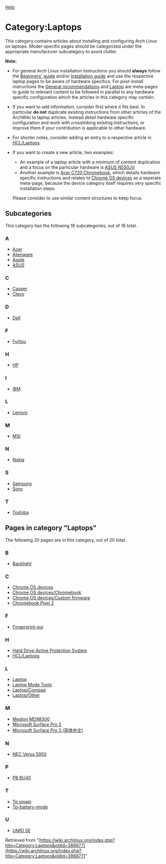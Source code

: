 [Help](//www.mediawiki.org/wiki/Special:MyLanguage/Help:Categories)

# Category:Laptops

This category contains articles about installing and configuring Arch Linux on laptops. Model-specific pages should be categorized under the appropriate manufacturer subcategory to avoid clutter.

**Note:**

*   For general Arch Linux installation instructions you should **always** follow the [Beginners' guide](/index.php/Beginners%27_guide "Beginners' guide") and/or [Installation guide](/index.php/Installation_guide "Installation guide") and use the respective laptop pages to be aware of hardware specifics. For post-install instructions the [General recommendations](/index.php/General_recommendations "General recommendations") and [Laptop](/index.php/Laptop "Laptop") are meta-pages to guide to relevant content to be followed in parallel to any hardware specific configuration which the articles in this category may contain.
*   If you want to add information, consider first where it fits best. In particular **do not** duplicate existing instructions from other articles of the ArchWiki to laptop articles. Instead detail hardware specific configuration and work with crosslinking existing instructions, or improve them if your contribution is applicable to other hardware.
*   For shorter notes, consider adding an entry to a respective article in [HCL/Laptops](/index.php/HCL/Laptops "HCL/Laptops").
*   If you want to create a new article, two examples:
    *   An example of a laptop article with a minimum of content duplication and a focus on the particular hardware is [ASUS N550JV](/index.php/ASUS_N550JV "ASUS N550JV").
    *   Another example is [Acer C720 Chromebook](/index.php/Acer_C720_Chromebook "Acer C720 Chromebook"), which details hardware specific instructions and relates to [Chrome OS devices](/index.php/Chrome_OS_devices "Chrome OS devices") as a seperate meta-page, because the device category itself requires very specific installation steps.

	Please consider to use similar content structures to keep focus.

## Subcategories

This category has the following 16 subcategories, out of 16 total.

### A

*   [Acer](/index.php/Category:Acer "Category:Acer")
*   [Alienware](/index.php/Category:Alienware "Category:Alienware")
*   [Apple](/index.php/Category:Apple "Category:Apple")
*   [ASUS](/index.php/Category:ASUS "Category:ASUS")

### C

*   [Casper](/index.php/Category:Casper "Category:Casper")
*   [Clevo](/index.php/Category:Clevo "Category:Clevo")

### D

*   [Dell](/index.php/Category:Dell "Category:Dell")

### F

*   [Fujitsu](/index.php/Category:Fujitsu "Category:Fujitsu")

### H

*   [HP](/index.php/Category:HP "Category:HP")

### I

*   [IBM](/index.php/Category:IBM "Category:IBM")

### L

*   [Lenovo](/index.php/Category:Lenovo "Category:Lenovo")

### M

*   [MSI](/index.php/Category:MSI "Category:MSI")

### N

*   [Nokia](/index.php/Category:Nokia "Category:Nokia")

### S

*   [Samsung](/index.php/Category:Samsung "Category:Samsung")
*   [Sony](/index.php/Category:Sony "Category:Sony")

### T

*   [Toshiba](/index.php/Category:Toshiba "Category:Toshiba")

## Pages in category "Laptops"

The following 20 pages are in this category, out of 20 total.

### B

*   [Backlight](/index.php/Backlight "Backlight")

### C

*   [Chrome OS devices](/index.php/Chrome_OS_devices "Chrome OS devices")
*   [Chrome OS devices/Chromebook](/index.php/Chrome_OS_devices/Chromebook "Chrome OS devices/Chromebook")
*   [Chrome OS devices/Custom firmware](/index.php/Chrome_OS_devices/Custom_firmware "Chrome OS devices/Custom firmware")
*   [Chromebook Pixel 2](/index.php/Chromebook_Pixel_2 "Chromebook Pixel 2")

### F

*   [Fingerprint-gui](/index.php/Fingerprint-gui "Fingerprint-gui")

### H

*   [Hard Drive Active Protection System](/index.php/Hard_Drive_Active_Protection_System "Hard Drive Active Protection System")
*   [HCL/Laptops](/index.php/HCL/Laptops "HCL/Laptops")

### L

*   [Laptop](/index.php/Laptop "Laptop")
*   [Laptop Mode Tools](/index.php/Laptop_Mode_Tools "Laptop Mode Tools")
*   [Laptop/Compaq](/index.php/Laptop/Compaq "Laptop/Compaq")
*   [Laptop/Other](/index.php/Laptop/Other "Laptop/Other")

### M

*   [Medion MD98300](/index.php/Medion_MD98300 "Medion MD98300")
*   [Microsoft Surface Pro 3](/index.php/Microsoft_Surface_Pro_3 "Microsoft Surface Pro 3")
*   [Microsoft Surface Pro 3 (简体中文)](/index.php/Microsoft_Surface_Pro_3_(%E7%AE%80%E4%BD%93%E4%B8%AD%E6%96%87) "Microsoft Surface Pro 3 (简体中文)")

### N

*   [NEC Versa S950](/index.php/NEC_Versa_S950 "NEC Versa S950")

### P

*   [PB BU45](/index.php/PB_BU45 "PB BU45")

### T

*   [Tp smapi](/index.php/Tp_smapi "Tp smapi")
*   [Tp-battery-mode](/index.php/Tp-battery-mode "Tp-battery-mode")

### U

*   [UMID SE](/index.php/UMID_SE "UMID SE")

Retrieved from "[https://wiki.archlinux.org/index.php?title=Category:Laptops&oldid=386877](https://wiki.archlinux.org/index.php?title=Category:Laptops&oldid=386877)"